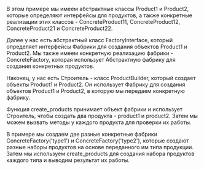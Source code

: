 В этом примере мы имеем абстрактные классы Product1 и Product2, которые определяют интерфейсы для продуктов, а также конкретные реализации этих классов - ConcreteProduct11, ConcreteProduct12, ConcreteProduct21 и ConcreteProduct22.

Далее у нас есть абстрактный класс FactoryInterface, который определяет интерфейсы Фабрики для создания объектов Product1 и Product2. Мы также имеем конкретную реализацию фабрики - ConcreteFactory, которая использует Абстрактную фабрику для создания конкретных продуктов.

Наконец, у нас есть Строитель - класс ProductBuilder, который создает объекты Product1 и Product2. Он использует Фабрику для создания объектов Product1 и Product2, в которую мы передаем конкретную фабрику.

Функция create_products принимает объект фабрики и использует Строитель, чтобы создать два продукта - product1 и product2. Затем мы можем вызвать методы у каждого продукта для проверки их работы.

В примере мы создаем две разные конкретные фабрики ConcreteFactory('type1') и ConcreteFactory('type2'), которые создают разные наборы продуктов на основе переданного им типа продукции. Затем мы используем create_products для создания набора продуктов каждого типа и выводим результат их работы.
